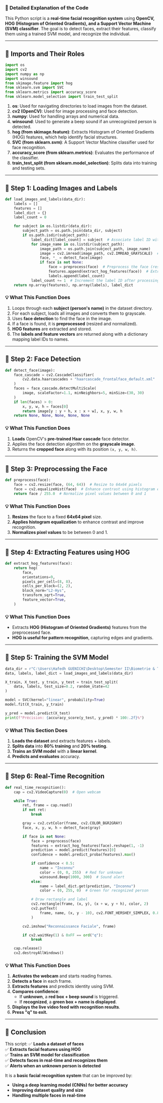 ### 📌 **Detailed Explanation of the Code**

This Python script is a **real-time facial recognition system** using **OpenCV, HOG (Histogram of Oriented Gradients), and a Support Vector Machine (SVM) classifier**. The goal is to detect faces, extract their features, classify them using a trained SVM model, and recognize the individual.

---

## **🔹 Imports and Their Roles**

```python
import os
import cv2
import numpy as np
import winsound
from skimage.feature import hog
from sklearn.svm import SVC
from sklearn.metrics import accuracy_score
from sklearn.model_selection import train_test_split
```

1. **os**: Used for navigating directories to load images from the dataset.
2. **cv2 (OpenCV)**: Used for image processing and face detection.
3. **numpy**: Used for handling arrays and numerical data.
4. **winsound**: Used to generate a beep sound if an unrecognized person is detected.
5. **hog (from skimage.feature)**: Extracts Histogram of Oriented Gradients (HOG) features, which help identify facial structures.
6. **SVC (from sklearn.svm)**: A Support Vector Machine classifier used for face recognition.
7. **accuracy_score (from sklearn.metrics)**: Evaluates the performance of the classifier.
8. **train_test_split (from sklearn.model_selection)**: Splits data into training and testing sets.

---

## **🔹 Step 1: Loading Images and Labels**

```python
def load_images_and_labels(data_dir):
    labels = []
    features = []
    label_dict = {}
    label_count = 0

    for subject in os.listdir(data_dir):
        subject_path = os.path.join(data_dir, subject)
        if os.path.isdir(subject_path):
            label_dict[label_count] = subject  # Associate label ID with the person's name
            for image_name in os.listdir(subject_path):
                image_path = os.path.join(subject_path, image_name)
                image = cv2.imread(image_path, cv2.IMREAD_GRAYSCALE)  # Convert to grayscale
                face, *_ = detect_face(image)
                if face is not None:
                    face = preprocess(face)  # Preprocess the face (resize, normalize)
                    features.append(extract_hog_features(face))  # Extract HOG features
                    labels.append(label_count)
            label_count += 1  # Increment the label ID after processing all images in a folder
    return np.array(features), np.array(labels), label_dict
```

### **💡 What This Function Does**

1. Loops through each **subject (person's name)** in the dataset directory.
2. For each subject, loads all images and converts them to grayscale.
3. Uses **face detection** to find the face in the image.
4. If a face is found, it is **preprocessed** (resized and normalized).
5. **HOG features** are extracted and stored.
6. The **labels and feature vectors** are returned along with a dictionary mapping label IDs to names.

---

## **🔹 Step 2: Face Detection**

```python
def detect_face(image):
    face_cascade = cv2.CascadeClassifier(
        cv2.data.haarcascades + "haarcascade_frontalface_default.xml"
    )
    faces = face_cascade.detectMultiScale(
        image, scaleFactor=1.1, minNeighbors=5, minSize=(30, 30)
    )
    if len(faces) > 0:
        x, y, w, h = faces[0]
        return image[y : y + h, x : x + w], x, y, w, h
    return None, None, None, None, None
```

### **💡 What This Function Does**

1. **Loads** OpenCV's **pre-trained Haar cascade** face detector.
2. Applies the face detection algorithm on the **grayscale image**.
3. Returns the **cropped face** along with its position `(x, y, w, h)`.

---

## **🔹 Step 3: Preprocessing the Face**

```python
def preprocess(face):
    face = cv2.resize(face, (64, 64))  # Resize to 64x64 pixels
    face = cv2.equalizeHist(face)  # Enhance contrast using histogram equalization
    return face / 255.0  # Normalize pixel values between 0 and 1
```

### **💡 What This Function Does**

1. **Resizes** the face to a fixed **64x64 pixel** size.
2. **Applies histogram equalization** to enhance contrast and improve recognition.
3. **Normalizes pixel values** to be between 0 and 1.

---

## **🔹 Step 4: Extracting Features using HOG**

```python
def extract_hog_features(face):
    return hog(
        face,
        orientations=9,
        pixels_per_cell=(8, 8),
        cells_per_block=(2, 2),
        block_norm="L2-Hys",
        transform_sqrt=True,
        feature_vector=True,
    )
```

### **💡 What This Function Does**

- Extracts **HOG (Histogram of Oriented Gradients)** features from the preprocessed face.
- **HOG is useful for pattern recognition**, capturing edges and gradients.

---

## **🔹 Step 5: Training the SVM Model**

```python
data_dir = r"C:\Users\Hafedh GUENICHI\Desktop\Semester II\Biometrie & Tattouage\II\dataset\dataset"
data, labels, label_dict = load_images_and_labels(data_dir)

X_train, X_test, y_train, y_test = train_test_split(
    data, labels, test_size=0.2, random_state=42
)

model = SVC(kernel="linear", probability=True)
model.fit(X_train, y_train)

y_pred = model.predict(X_test)
print(f"Précision: {accuracy_score(y_test, y_pred) * 100:.2f}%")
```

### **💡 What This Section Does**

1. **Loads the dataset** and extracts features + labels.
2. **Splits data** into **80% training** and **20% testing**.
3. **Trains an SVM model** with a **linear kernel**.
4. **Predicts and evaluates** accuracy.

---

## **🔹 Step 6: Real-Time Recognition**

```python
def real_time_recognition():
    cap = cv2.VideoCapture(0)  # Open webcam

    while True:
        ret, frame = cap.read()
        if not ret:
            break

        gray = cv2.cvtColor(frame, cv2.COLOR_BGR2GRAY)
        face, x, y, w, h = detect_face(gray)

        if face is not None:
            face = preprocess(face)
            features = extract_hog_features(face).reshape(1, -1)
            prediction = model.predict(features)[0]
            confidence = model.predict_proba(features).max()

            if confidence < 0.5:
                name = "Inconnu"
                color = (0, 0, 255)  # Red for unknown
                winsound.Beep(1000, 300)  # Sound alert
            else:
                name = label_dict.get(prediction, "Inconnu")
                color = (0, 255, 0)  # Green for recognized person

            # Draw rectangle and label
            cv2.rectangle(frame, (x, y), (x + w, y + h), color, 2)
            cv2.putText(
                frame, name, (x, y - 10), cv2.FONT_HERSHEY_SIMPLEX, 0.8, color, 2
            )

        cv2.imshow("Reconnaissance Faciale", frame)

        if cv2.waitKey(1) & 0xFF == ord("q"):
            break

    cap.release()
    cv2.destroyAllWindows()
```

### **💡 What This Function Does**

1. **Activates the webcam** and starts reading frames.
2. **Detects a face** in each frame.
3. **Extracts features** and predicts identity using SVM.
4. **Compares confidence**:
    - If **unknown**, a **red box + beep sound** is triggered.
    - If **recognized**, a **green box + name is displayed**.
5. **Displays the live video feed with recognition results**.
6. **Press "q" to exit.**

---

## **🔹 Conclusion**

This script: ✅ **Loads a dataset of faces**  
✅ **Extracts facial features using HOG**  
✅ **Trains an SVM model for classification**  
✅ **Detects faces in real-time and recognizes them**  
✅ **Alerts when an unknown person is detected**

It is a **basic facial recognition system** that can be improved by:

- **Using a deep learning model (CNNs) for better accuracy**
- **Improving dataset quality and size**
- **Handling multiple faces in real-time**